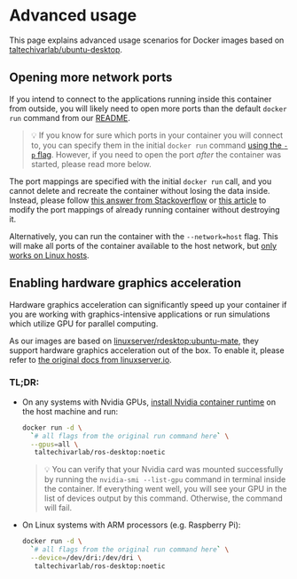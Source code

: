 # Advanced usage

This page explains advanced usage scenarios for Docker images based on [taltechivarlab/ubuntu-desktop][ubuntu_desktop_github]. 

## Opening more network ports

If you intend to connect to the applications running inside this container from outside, you will likely need to open more ports than the default `docker run` command from our [README][ubuntu_desktop_github].

> 💡 If you know for sure which ports in your container you will connect to, you can specify them in the initial `docker run` command [using the `-p` flag][docker_expose_ports]. However, if you need to open the port _after_ the container was started, please read more below.

The port mappings are specified with the initial `docker run` call, and you cannot delete and recreate the container without losing the data inside. Instead, please follow [this answer from Stackoverflow][update_docker_port_in_flight_stackoverflow] or [this article][update_docker_port_in_flight] to modify the port mappings of already running container without destroying it.

Alternatively, you can run the container with the `--network=host` flag. This will make all ports of the container available to the host network, but [only works on Linux hosts][docker_network_host].

## Enabling hardware graphics acceleration

Hardware graphics acceleration can significantly speed up your container if you are working with graphics-intensive applications or run simulations which utilize GPU for parallel computing.

As our images are based on [linuxserver/rdesktop:ubuntu-mate][rdesktop_github], they support hardware graphics acceleration out of the box. To enable it, please refer to [the original docs from linuxserver.io][rdesktop_github_hardware_acceleration].

### TL;DR:

- On any systems with Nvidia GPUs, [install Nvidia container runtime][docs_installing_nvidia_container_runtime] on the host machine and run:
    
  ```bash
  docker run -d \
    `# all flags from the original run command here` \
    --gpus=all \
     taltechivarlab/ros-desktop:noetic
  ```
  
   > 💡 You can verify that your Nvidia card was mounted successfully by running the `nvidia-smi --list-gpu` command in terminal inside the container. If everything went well, you will see your GPU in the list of devices output by this command. Otherwise, the command will fail.


- On Linux systems with ARM processors (e.g. Raspberry Pi):

  ```bash
  docker run -d \
    `# all flags from the original run command here` \
    --device=/dev/dri:/dev/dri \
     taltechivarlab/ros-desktop:noetic
  ```



[ubuntu_desktop_github]: https://github.com/TalTech-IVAR-Lab/ubuntu-desktop-docker

[docker_expose_ports]: https://docs.docker.com/engine/reference/run/#expose-incoming-ports
[update_docker_port_in_flight_stackoverflow]: https://stackoverflow.com/a/38783433
[update_docker_port_in_flight]: https://www.baeldung.com/linux/assign-port-docker-container#reconfigure-docker-in-flight
[docker_network_host]: https://docs.docker.com/network/host/

[docs_installing_nvidia_container_runtime]: INSTALLING_NVIDIA_CONTAINER_RUNTIME.md
[rdesktop_github]: https://github.com/linuxserver/docker-rdesktop
[rdesktop_github_hardware_acceleration]: https://github.com/linuxserver/docker-rdesktop#hardware-acceleration-ubuntu-container-only
